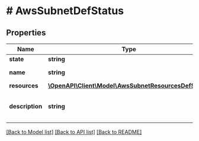 # # AwsSubnetDefStatus

## Properties

Name | Type | Description | Notes
------------ | ------------- | ------------- | -------------
**state** | **string** |  | [optional]
**name** | **string** | aws_subnet name. | [optional]
**resources** | [**\OpenAPI\Client\Model\AwsSubnetResourcesDefStatus**](AwsSubnetResourcesDefStatus.md) |  | [optional]
**description** | **string** | A description for aws_subnet. | [optional]

[[Back to Model list]](../../README.md#models) [[Back to API list]](../../README.md#endpoints) [[Back to README]](../../README.md)
